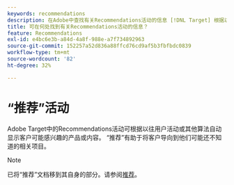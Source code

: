 ```yaml
---
keywords: recommendations
description: 在Adobe中查找有关Recommendations活动的信息 [!DNL Target] 根据以前的用户活动自动显示客户可能感兴趣的产品或内容。
title: 可在何处找到有关Recommendations活动的信息？
feature: Recommendations
exl-id: e4bc6e3b-a84d-4a8f-988e-a7f734892963
source-git-commit: 152257a52d836a88ffcd76cd9af5b3fbfbdc0839
workflow-type: tm+mt
source-wordcount: '82'
ht-degree: 32%

---
```


# “推荐”活动

Adobe Target中的Recommendations活动可根据以往用户活动或其他算法自动显示客户可能感兴趣的产品或内容。 “推荐”有助于将客户导向到他们可能还不知道的相关项目。

>[!NOTE]
>
>已将“推荐”文档移到其自身的部分。请参阅[推荐](/help/main/c-recommendations/recommendations.md#concept_7556C8A4543942F2A77B13A29339C0C0)。
